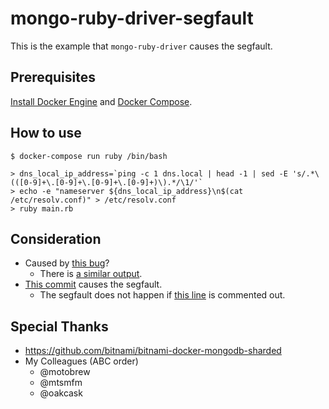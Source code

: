 # mongo-ruby-driver-segfault

This is the example that `mongo-ruby-driver` causes the segfault.

## Prerequisites

[Install Docker Engine](https://docs.docker.com/engine/install/) and [Docker Compose](https://docs.docker.com/compose/install/).

## How to use

```
$ docker-compose run ruby /bin/bash

> dns_local_ip_address=`ping -c 1 dns.local | head -1 | sed -E 's/.*\(([0-9]+\.[0-9]+\.[0-9]+\.[0-9]+)\).*/\1/'`
> echo -e "nameserver ${dns_local_ip_address}\n$(cat /etc/resolv.conf)" > /etc/resolv.conf
> ruby main.rb
```

## Consideration

- Caused by [this bug](https://bugs.ruby-lang.org/issues/16288)?
  - There is [a similar output](https://github.com/ruby-concurrency/concurrent-ruby/issues/808#issuecomment-534944201).
- [This commit](https://github.com/mongodb/mongo-ruby-driver/commit/485ee7b24a1d34b3ea52b998dfd4dcc25454b6a5) causes the segfault.
  - The segfault does not happen if [this line](https://github.com/mongodb/mongo-ruby-driver/commit/485ee7b24a1d34b3ea52b998dfd4dcc25454b6a5#diff-10c9bc0ac2ab9e61b772cab992027054809ec5e71268a32541e374a7e7b5af9aR70) is commented out.

## Special Thanks

- https://github.com/bitnami/bitnami-docker-mongodb-sharded
- My Colleagues (ABC order)
  - @motobrew
  - @mtsmfm
  - @oakcask
